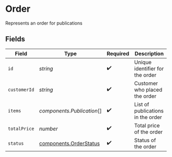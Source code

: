 # Order

Represents an order for publications


## Fields

| Field                                                            | Type                                                             | Required                                                         | Description                                                      |
| ---------------------------------------------------------------- | ---------------------------------------------------------------- | ---------------------------------------------------------------- | ---------------------------------------------------------------- |
| `id`                                                             | *string*                                                         | :heavy_check_mark:                                               | Unique identifier for the order                                  |
| `customerId`                                                     | *string*                                                         | :heavy_check_mark:                                               | Customer who placed the order                                    |
| `items`                                                          | *components.Publication*[]                                       | :heavy_check_mark:                                               | List of publications in the order                                |
| `totalPrice`                                                     | *number*                                                         | :heavy_check_mark:                                               | Total price of the order                                         |
| `status`                                                         | [components.OrderStatus](../../models/components/orderstatus.md) | :heavy_check_mark:                                               | Status of the order                                              |
